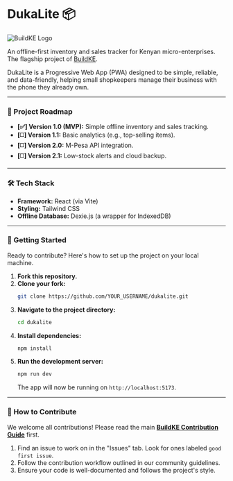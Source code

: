 # DukaLite 📦

![BuildKE Logo](https://avatars.githubusercontent.com/u/236238663?s=400&u=7dd48b437b8ea690b8dec2e932be1dee5489175f&v=4)

An offline-first inventory and sales tracker for Kenyan micro-enterprises. The flagship project of [BuildKE](https://github.com/BuildKE).

DukaLite is a Progressive Web App (PWA) designed to be simple, reliable, and data-friendly, helping small shopkeepers manage their business with the phone they already own.

---

### 🚀 Project Roadmap

*   **[✅] Version 1.0 (MVP):** Simple offline inventory and sales tracking.
*   **[◻️] Version 1.1:** Basic analytics (e.g., top-selling items).
*   **[◻️] Version 2.0:** M-Pesa API integration.
*   **[◻️] Version 2.1:** Low-stock alerts and cloud backup.

---

### 🛠 Tech Stack

*   **Framework:** React (via Vite)
*   **Styling:** Tailwind CSS
*   **Offline Database:** Dexie.js (a wrapper for IndexedDB)

---

### 🏁 Getting Started

Ready to contribute? Here's how to set up the project on your local machine.

1.  **Fork this repository.**
2.  **Clone your fork:**
    ```bash
    git clone https://github.com/YOUR_USERNAME/dukalite.git
    ```
3.  **Navigate to the project directory:**
    ```bash
    cd dukalite
    ```
4.  **Install dependencies:**
    ```bash
    npm install
    ```
5.  **Run the development server:**
    ```bash
    npm run dev
    ```
    The app will now be running on `http://localhost:5173`.

---

### 🤝 How to Contribute

We welcome all contributions! Please read the main [**BuildKE Contribution Guide**](https://github.com/BuildKE/community/blob/main/CONTRIBUTING.md) first.

1.  Find an issue to work on in the "Issues" tab. Look for ones labeled `good first issue`.
2.  Follow the contribution workflow outlined in our community guidelines.
3.  Ensure your code is well-documented and follows the project's style.
